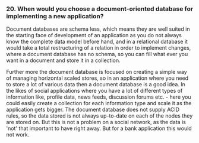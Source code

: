 ### 20. When would you choose a document-oriented database for implementing a new application?

Document databases are schema less, which means they are well suited in the starting face of development of an application as you do not always know the complete data model before hand, and in a relational database it would take a total restructuring of a relation in order to implement changes, where a document database has no schema, so you can fill what ever you want in a document and store it in a collection. 

Further more the document database is focused on creating a simple way of managing horizontal scaled stores, so in an application where you need to store a lot of various data then a document database is a good idea. In the likes of social applications where you have a lot of different types of information like, profile data, news feeds, discussion forums etc. - here you could easily create a collection for each information type and scale it as the application gets bigger. The document database does not supply ACID rules, so the data stored is not always up-to-date on each of the nodes they are stored on. But this is not a problem on a social network, as the data is 'not' that important to have right away. But for a bank application this would not work.